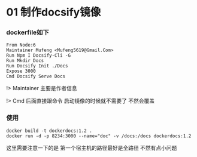 # 01 制作docsify镜像


### dockerfile如下

```shell
From Node:6
Maintainer Mufeng <Mufeng5619@Gmail.Com>
Run Npm I Docsify-Cli -G
Run Mkdir Docs
Run Docsify Init ./Docs
Expose 3000
Cmd Docsify Serve Docs
```


!> Maintainer 主要是作者信息

!> Cmd 后面直接跟命令 启动镜像的时候就不需要了 不然会覆盖

### 使用
```shell
docker build -t dockerdocs:1.2 .
docker run -d -p 8234:3000 --name="doc" -v /docs:/docs dockerdocs:1.2
```
这里需要注意一下的是  第一个宿主机的路径最好是全路径 不然有点小问题